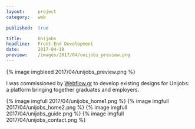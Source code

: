 ```yaml
---
layout:     project
category:   web

published:  true

title:      Unijobs
headline:   Front-End Development
date:       2017-04-19
preview:    /images/2017/04/unijobs_preview.png
---
```

{% image imgbleed 2017/04/unijobs_preview.png %}

I was commissioned by [Webflow.gr](https://webflow.gr) to develop existing designs for Unijobs: a platform bringing together graduates and employers.

{% image imgfull 2017/04/unijobs_home1.png %}
{% image imgfull 2017/04/unijobs_home2.png %}
{% image imgfull 2017/04/unijobs_guide.png %}
{% image imgfull 2017/04/unijobs_contact.png %}